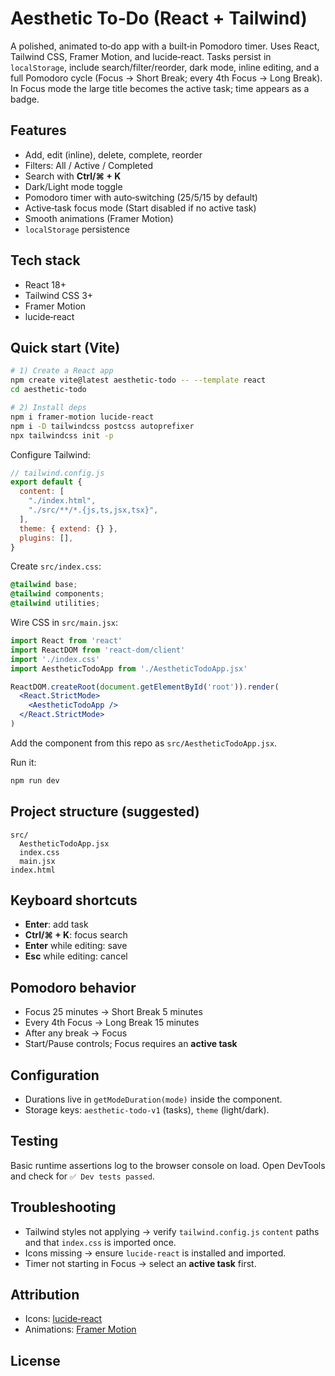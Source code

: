 # Aesthetic To‑Do (React + Tailwind)

A polished, animated to‑do app with a built‑in Pomodoro timer. Uses React, Tailwind CSS, Framer Motion, and lucide‑react. Tasks persist in `localStorage`, include search/filter/reorder, dark mode, inline editing, and a full Pomodoro cycle (Focus → Short Break; every 4th Focus → Long Break). In Focus mode the large title becomes the active task; time appears as a badge.

## Features

* Add, edit (inline), delete, complete, reorder
* Filters: All / Active / Completed
* Search with **Ctrl/⌘ + K**
* Dark/Light mode toggle
* Pomodoro timer with auto‑switching (25/5/15 by default)
* Active‑task focus mode (Start disabled if no active task)
* Smooth animations (Framer Motion)
* `localStorage` persistence

## Tech stack

* React 18+
* Tailwind CSS 3+
* Framer Motion
* lucide‑react

## Quick start (Vite)

```bash
# 1) Create a React app
npm create vite@latest aesthetic-todo -- --template react
cd aesthetic-todo

# 2) Install deps
npm i framer-motion lucide-react
npm i -D tailwindcss postcss autoprefixer
npx tailwindcss init -p
```

Configure Tailwind:

```js
// tailwind.config.js
export default {
  content: [
    "./index.html",
    "./src/**/*.{js,ts,jsx,tsx}",
  ],
  theme: { extend: {} },
  plugins: [],
}
```

Create `src/index.css`:

```css
@tailwind base;
@tailwind components;
@tailwind utilities;
```

Wire CSS in `src/main.jsx`:

```jsx
import React from 'react'
import ReactDOM from 'react-dom/client'
import './index.css'
import AestheticTodoApp from './AestheticTodoApp.jsx'

ReactDOM.createRoot(document.getElementById('root')).render(
  <React.StrictMode>
    <AestheticTodoApp />
  </React.StrictMode>
)
```

Add the component from this repo as `src/AestheticTodoApp.jsx`.

Run it:

```bash
npm run dev
```

## Project structure (suggested)

```
src/
  AestheticTodoApp.jsx
  index.css
  main.jsx
index.html
```

## Keyboard shortcuts

* **Enter**: add task
* **Ctrl/⌘ + K**: focus search
* **Enter** while editing: save
* **Esc** while editing: cancel

## Pomodoro behavior

* Focus 25 minutes → Short Break 5 minutes
* Every 4th Focus → Long Break 15 minutes
* After any break → Focus
* Start/Pause controls; Focus requires an **active task**

## Configuration

* Durations live in `getModeDuration(mode)` inside the component.
* Storage keys: `aesthetic-todo-v1` (tasks), `theme` (light/dark).

## Testing

Basic runtime assertions log to the browser console on load. Open DevTools and check for `✅ Dev tests passed`.

## Troubleshooting

* Tailwind styles not applying → verify `tailwind.config.js` `content` paths and that `index.css` is imported once.
* Icons missing → ensure `lucide-react` is installed and imported.
* Timer not starting in Focus → select an **active task** first.

## Attribution

* Icons: [lucide‑react](https://lucide.dev)
* Animations: [Framer Motion](https://www.framer.com/motion/)

## License

